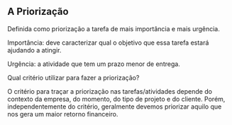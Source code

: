 ## A Priorização

Definida como priorização a tarefa de mais importância e mais urgência.

Importância: deve caracterizar qual o objetivo que essa tarefa estará ajudando a atingir.

Urgência: a atividade que tem um prazo menor de entrega.

Qual critério utilizar para fazer a priorização?

O critério para traçar a priorização nas tarefas/atividades depende do contexto da empresa, do momento, do tipo de projeto e do cliente. Porém, independentemente do critério, geralmente devemos priorizar aquilo que nos gera um maior retorno financeiro.

